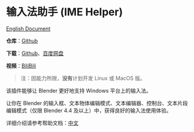 # 输入法助手 (IME Helper)

[English Document](docs/en/Index.md)

**仓库**：[Github](https://github.com/Arius-Cr/wire_ext_blender_fix_ime)

**下载**：[Github](https://github.com/Arius-Cr/wire_ext_blender_fix_ime/releases)、[百度网盘](https://pan.baidu.com/s/1H9DxkAdmBJXLhl5Aj29Q6Q?pwd=q4e5)

**视频**：[BiliBili](https://www.bilibili.com/video/BV1Jj42197YQ)

> 注：因能力所限，**没有**计划开发 Linux 或 MacOS 版。

该插件能够让 Blender 更好地支持 Windows 平台上的输入法。

让你在 Blender 的输入框、文本物体编辑模式、文本编辑器、控制台、文本片段编辑模式（仅限 Blender 4.4 及以上）中，获得良好的输入法使用体验。

详细介绍请参考帮助文档：[中文](docs/zh-Hans/Index.md)

